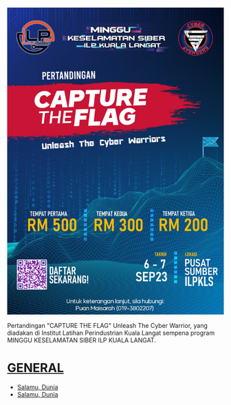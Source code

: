 ![image info](CTFILP/368214536_1269997957221253_7629467549862697930_n.jpg)

Pertandingan "CAPTURE THE FLAG" Unleash The Cyber Warrior, yang diadakan di Institut Latihan Perindustrian Kuala Langat sempena program MINGGU KESELAMATAN SIBER ILP KUALA LANGAT.

# <a href="#GENERAL" id="GENERAL">GENERAL</a>
- <a href="#Salamu" id="Salamu">Salamu, Dunia</a>
- <a href="#Salamu" id="Salamu">Salamu, Dunia</a>
